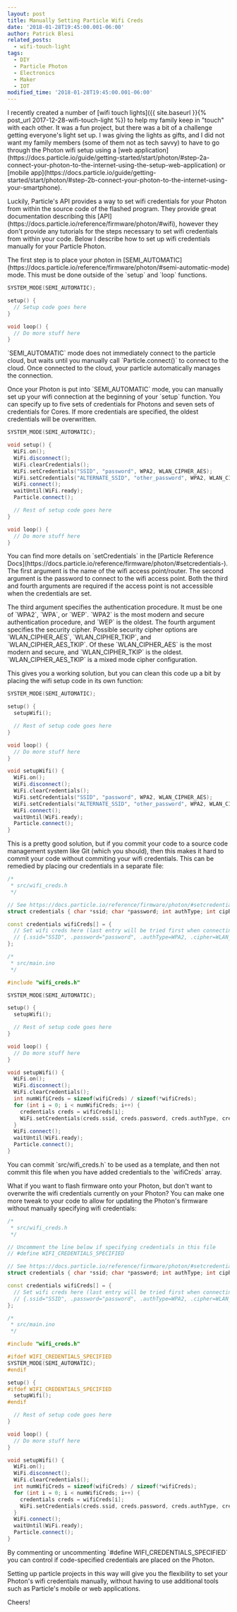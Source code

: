 ```yaml
---
layout: post
title: Manually Setting Particle Wifi Creds
date: '2018-01-28T19:45:00.001-06:00'
author: Patrick Blesi
related_posts:
  - wifi-touch-light
tags:
  - DIY
  - Particle Photon
  - Electronics
  - Maker
  - IOT
modified_time: '2018-01-28T19:45:00.001-06:00'
---
```


<p>
I recently created a number of [wifi touch lights]({{ site.baseurl }}{% post_url 2017-12-28-wifi-touch-light %}) to help my family keep in "touch" with each other. It was a fun project, but there was a bit of a challenge getting everyone's light set up. I was giving the lights as gifts, and I did not want my family members (some of them not as tech savvy) to have to go through the Photon wifi setup using a [web application](https://docs.particle.io/guide/getting-started/start/photon/#step-2a-connect-your-photon-to-the-internet-using-the-setup-web-application) or [mobile app](https://docs.particle.io/guide/getting-started/start/photon/#step-2b-connect-your-photon-to-the-internet-using-your-smartphone).
</p>

<p>
Luckily, Particle's API provides a way to set wifi credentials for your Photon from within the source code of the flashed program. They provide great documentation describing this [API](https://docs.particle.io/reference/firmware/photon/#wifi), however they don't provide any tutorials for the steps necessary to set wifi credentials from within your code. Below I describe how to set up wifi credentials manually for your Particle Photon.
</p>

<p>
The first step is to place your photon in [SEMI_AUTOMATIC](https://docs.particle.io/reference/firmware/photon/#semi-automatic-mode) mode. This must be done outside of the `setup` and `loop` functions.
</p>

```c++
SYSTEM_MODE(SEMI_AUTOMATIC);

setup() {
  // Setup code goes here
}

void loop() {
  // Do more stuff here
}

```

<p>
`SEMI_AUTOMATIC` mode does not immediately connect to the particle cloud, but waits until you manually call `Particle.connect()` to connect to the cloud. Once connected to the cloud, your particle automatically manages the connection.
</p>

<p>
Once your Photon is put into `SEMI_AUTOMATIC` mode, you can manually set up your wifi connection at the beginning of your `setup` function. You can specify up to five sets of credentials for Photons and seven sets of credentials for Cores. If more credentials are specified, the oldest credentials will be overwritten.
</p>

```c++
SYSTEM_MODE(SEMI_AUTOMATIC);

void setup() {
  WiFi.on();
  WiFi.disconnect();
  WiFi.clearCredentials();
  WiFi.setCredentials("SSID", "password", WPA2, WLAN_CIPHER_AES);
  WiFi.setCredentials("ALTERNATE_SSID", "other_password", WPA2, WLAN_CIPHER_AES);
  WiFi.connect();
  waitUntil(WiFi.ready);
  Particle.connect();

  // Rest of setup code goes here
}

void loop() {
  // Do more stuff here
}
```

<p>
You can find more details on `setCredentials` in the [Particle Reference Docs](https://docs.particle.io/reference/firmware/photon/#setcredentials-). The first argument is the name of the wifi access point/router. The second argument is the password to connect to the wifi access point. Both the third and fourth arguments are required if the access point is not accessible when the credentials are set.
</p>

<p>
The third argument specifies the authentication procedure. It must be one of `WPA2`, `WPA`, or `WEP`. `WPA2` is the most modern and secure authentication procedure, and `WEP` is the oldest. The fourth argument specifies the security cipher. Possible security cipher options are `WLAN_CIPHER_AES`, `WLAN_CIPHER_TKIP`, and `WLAN_CIPHER_AES_TKIP`. Of these `WLAN_CIPHER_AES` is the most modern and secure, and `WLAN_CIPHER_TKIP` is the oldest. `WLAN_CIPHER_AES_TKIP` is a mixed mode cipher configuration.
</p>

<p>
This gives you a working solution, but you can clean this code up a bit by placing the wifi setup code in its own function:
</p>

```c++
SYSTEM_MODE(SEMI_AUTOMATIC);

setup() {
  setupWifi();

  // Rest of setup code goes here
}

void loop() {
  // Do more stuff here
}

void setupWifi() {
  WiFi.on();
  WiFi.disconnect();
  WiFi.clearCredentials();
  WiFi.setCredentials("SSID", "password", WPA2, WLAN_CIPHER_AES);
  WiFi.setCredentials("ALTERNATE_SSID", "other_password", WPA2, WLAN_CIPHER_AES);
  WiFi.connect();
  waitUntil(WiFi.ready);
  Particle.connect();
}
```

<p>
This is a pretty good solution, but if you commit your code to a source code management system like Git (which you should), then this makes it hard to commit your code without commiting your wifi credentials. This can be remedied by placing our credentials in a separate file:
</p>

```c++
/*
 * src/wifi_creds.h
 */

// See https://docs.particle.io/reference/firmware/photon/#setcredentials- for details
struct credentials { char *ssid; char *password; int authType; int cipher; };

const credentials wifiCreds[] = {
  // Set wifi creds here (last entry will be tried first when connecting)
  // {.ssid="SSID", .password="password", .authType=WPA2, .cipher=WLAN_CIPHER_AES}
};
```

```c++
/*
 * src/main.ino
 */

#include "wifi_creds.h"

SYSTEM_MODE(SEMI_AUTOMATIC);

setup() {
  setupWifi();

  // Rest of setup code goes here
}

void loop() {
  // Do more stuff here
}

void setupWifi() {
  WiFi.on();
  WiFi.disconnect();
  WiFi.clearCredentials();
  int numWifiCreds = sizeof(wifiCreds) / sizeof(*wifiCreds);
  for (int i = 0; i < numWifiCreds; i++) {
    credentials creds = wifiCreds[i];
    WiFi.setCredentials(creds.ssid, creds.password, creds.authType, creds.cipher);
  }
  WiFi.connect();
  waitUntil(WiFi.ready);
  Particle.connect();
}
```

<p>
You can commit `src/wifi_creds.h` to be used as a template, and then not commit this file when you have added credentials to the `wifiCreds` array.
</p>

<p>
What if you want to flash firmware onto your Photon, but don't want to overwrite the wifi credentials currently on your Photon? You can make one more tweak to your code to allow for updating the Photon's firmware without manually specifying wifi credentials:
</p>


```c++
/*
 * src/wifi_creds.h
 */

// Uncomment the line below if specifying credentials in this file
// #define WIFI_CREDENTIALS_SPECIFIED

// See https://docs.particle.io/reference/firmware/photon/#setcredentials- for details
struct credentials { char *ssid; char *password; int authType; int cipher; };

const credentials wifiCreds[] = {
  // Set wifi creds here (last entry will be tried first when connecting)
  // {.ssid="SSID", .password="password", .authType=WPA2, .cipher=WLAN_CIPHER_AES}
};
```

```c++
/*
 * src/main.ino
 */

#include "wifi_creds.h"

#ifdef WIFI_CREDENTIALS_SPECIFIED
SYSTEM_MODE(SEMI_AUTOMATIC);
#endif

setup() {
#ifdef WIFI_CREDENTIALS_SPECIFIED
  setupWifi();
#endif

  // Rest of setup code goes here
}

void loop() {
  // Do more stuff here
}

void setupWifi() {
  WiFi.on();
  WiFi.disconnect();
  WiFi.clearCredentials();
  int numWifiCreds = sizeof(wifiCreds) / sizeof(*wifiCreds);
  for (int i = 0; i < numWifiCreds; i++) {
    credentials creds = wifiCreds[i];
    WiFi.setCredentials(creds.ssid, creds.password, creds.authType, creds.cipher);
  }
  WiFi.connect();
  waitUntil(WiFi.ready);
  Particle.connect();
}
```

<p>
By commenting or uncommenting `#define WIFI_CREDENTIALS_SPECIFIED` you can control if code-specified credentials are placed on the Photon.
</p>

<p>
Setting up particle projects in this way will give you the flexibility to set your Photon's wifi credentials manually, without having to use additional tools such as Particle's mobile or web applications.
</p>

<p>
Cheers!
</p>
